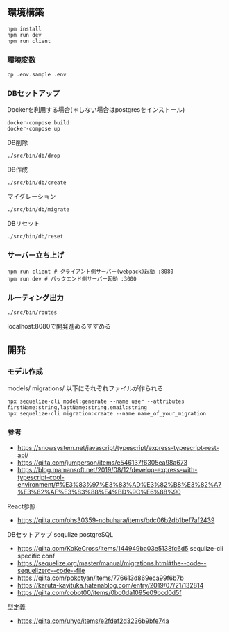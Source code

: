 ## 環境構築

```shell script
npm install
npm run dev
npm run client
```

### 環境変数

```shell script
cp .env.sample .env
```

### DBセットアップ

Dockerを利用する場合(＊しない場合はpostgresをインストール)
```shell script
docker-compose build
docker-compose up
```

DB削除
```shell script
./src/bin/db/drop
```
DB作成
```shell script
./src/bin/db/create
```
マイグレーション
```shell script
./src/bin/db/migrate
```
DBリセット
```shell script
./src/bin/db/reset
```

### サーバー立ち上げ
```shell script
npm run client # クライアント側サーバー(webpack)起動 :8080
npm run dev # バックエンド側サーバー起動 :3000
```

### ルーティング出力
```shell script
./src/bin/routes
```

localhost:8080で開発進めるすすめる

## 開発
### モデル作成
models/ migrations/ 以下にそれぞれファイルが作られる
```shell script
npx sequelize-cli model:generate --name user --attributes firstName:string,lastName:string,email:string
npx sequelize-cli migration:create --name name_of_your_migration
```

### 参考
- https://snowsystem.net/javascript/typescript/express-typescript-rest-api/
- https://qiita.com/jumperson/items/e546137f6305ea98a673
- https://blog.mamansoft.net/2019/08/12/develop-express-with-typescript-cool-environment/#%E3%83%97%E3%83%AD%E3%82%B8%E3%82%A7%E3%82%AF%E3%83%88%E4%BD%9C%E6%88%90

React参照
- https://qiita.com/ohs30359-nobuhara/items/bdc06b2db1bef7af2439

DBセットアップ sequlize postgreSQL
- https://qiita.com/KoKeCross/items/144949ba03e5138fc6d5
sequlize-cli specific conf
- https://sequelize.org/master/manual/migrations.html#the--code--sequelizerc--code--file
- https://qiita.com/pokotyan/items/776613d869eca99f6b7b
- https://karuta-kayituka.hatenablog.com/entry/2019/07/21/132814
- https://qiita.com/cobot00/items/0bc0da1095e09bcd0d5f

型定義
- https://qiita.com/uhyo/items/e2fdef2d3236b9bfe74a

